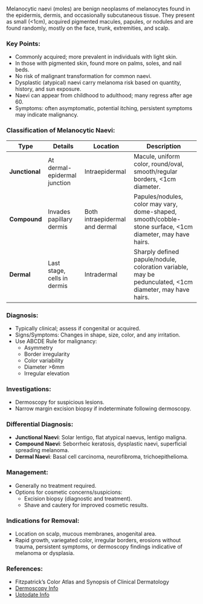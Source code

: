 Melanocytic naevi (moles) are benign neoplasms of melanocytes found in the epidermis, dermis, and occasionally subcutaneous tissue. They present as small (<1cm), acquired pigmented macules, papules, or nodules and are found randomly, mostly on the face, trunk, extremities, and scalp.

### Key Points:
- Commonly acquired; more prevalent in individuals with light skin.
- In those with pigmented skin, found more on palms, soles, and nail beds.
- No risk of malignant transformation for common naevi.
- Dysplastic (atypical) naevi carry melanoma risk based on quantity, history, and sun exposure.
- Naevi can appear from childhood to adulthood; many regress after age 60.
- Symptoms: often asymptomatic, potential itching, persistent symptoms may indicate malignancy.

### Classification of Melanocytic Naevi:
| Type | Details | Location | Description |
|------|---------|----------|-------------|
| **Junctional** | At dermal-epidermal junction | Intraepidermal | Macule, uniform color, round/oval, smooth/regular borders, <1cm diameter. |
| **Compound**   | Invades papillary dermis | Both intraepidermal and dermal | Papules/nodules, color may vary, dome-shaped, smooth/cobble-stone surface, <1cm diameter, may have hairs. |
| **Dermal**     | Last stage, cells in dermis | Intradermal | Sharply defined papule/nodule, coloration variable, may be pedunculated, <1cm diameter, may have hairs. |

### Diagnosis:
- Typically clinical; assess if congenital or acquired.
- Signs/Symptoms: Changes in shape, size, color, and any irritation.
- Use ABCDE Rule for malignancy:
  - Asymmetry
  - Border irregularity
  - Color variability
  - Diameter >6mm
  - Irregular elevation

### Investigations:
- Dermoscopy for suspicious lesions.
- Narrow margin excision biopsy if indeterminate following dermoscopy.

### Differential Diagnosis:
- **Junctional Naevi**: Solar lentigo, flat atypical naevus, lentigo maligna.
- **Compound Naevi**: Seborrheic keratosis, dysplastic naevi, superficial spreading melanoma.
- **Dermal Naevi**: Basal cell carcinoma, neurofibroma, trichoepithelioma.

### Management:
- Generally no treatment required.
- Options for cosmetic concerns/suspicions:
  - Excision biopsy (diagnostic and treatment).
  - Shave and cautery for improved cosmetic results.
  
### Indications for Removal:
- Location on scalp, mucous membranes, anogenital area.
- Rapid growth, variegated color, irregular borders, erosions without trauma, persistent symptoms, or dermoscopy findings indicative of melanoma or dysplasia.

### References:
- Fitzpatrick’s Color Atlas and Synopsis of Clinical Dermatology
- [Dermoscopy Info](https://patient.info/doctor/intradermal-and-compound-naevi)
- [Uptodate Info](https://www-uptodate-com.libproxy1.nus.edu.sg/contents/acquired-melanocytic-nevi-moles?search=melanocytic%20nevus&source=search_result&selectedTitle=1~45&usage_type=default&display_rank=1#H33)